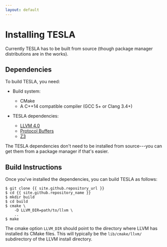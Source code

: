 ```yaml
---
layout: default
---
```


# Installing TESLA

Currently TESLA has to be built from source (though package manager
distributions are in the works).

## Dependencies

To build TESLA, you need:

* Build system:
  * CMake
  * A C++14 compatible compiler (GCC 5+ or Clang 3.4+)

* TESLA dependencies:
  * [LLVM 4.0][llvm]
  * [Protocol Buffers][protobuf]
  * [Z3][z3]

The TESLA dependencies don't need to be installed from source---you can get them
from a package manager if that's easier.

## Build Instructions

Once you've installed the dependencies, you can build TESLA as follows:

```shell_session
$ git clone {{ site.github.repository_url }}
$ cd {{ site.github.repository_name }}
$ mkdir build
$ cd build
$ cmake \
    -D LLVM_DIR=path/to/llvm \
    ..
$ make
```

The cmake option `LLVM_DIR` should point to the directory where LLVM has
installed its CMake files. This will typically be the `lib/cmake/llvm/`
subdirectory of the LLVM install directory.

[protobuf]: https://developers.google.com/protocol-buffers/
[z3]: https://github.com/Z3Prover/z3
[llvm]: http://llvm.org/

